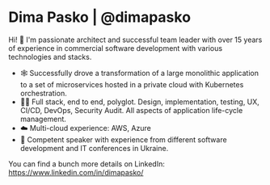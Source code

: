# Dima Pasko | @dimapasko

Hi! 👋 I'm passionate architect and successful team leader with over 15 years of experience in commercial software development with various technologies and stacks.

* 🕸 Successfully drove a transformation of a large monolithic application to a set of microservices hosted in a private cloud with Kubernetes orchestration.
* 👨‍💻 Full stack, end to end, polyglot. Design, implementation, testing, UX,  CI/CD, DevOps, Security Audit. All aspects of application life-cycle management.
* ☁️ Multi-cloud experience: AWS, Azure
* 🎤 Competent speaker with experience from different software development and IT conferences in Ukraine.

You can find a bunch more details on LinkedIn: <https://www.linkedin.com/in/dimapasko/>

<!--
**dimapasko/dimapasko** is a ✨ _special_ ✨ repository because its `README.md` (this file) appears on your GitHub profile.

Here are some ideas to get you started:

- 🔭 I’m currently working on ...
- 🌱 I’m currently learning ...
- 👯 I’m looking to collaborate on ...
- 🤔 I’m looking for help with ...
- 💬 Ask me about ...
- 📫 How to reach me: ...
- 😄 Pronouns: ...
- ⚡ Fun fact: ...
-->
